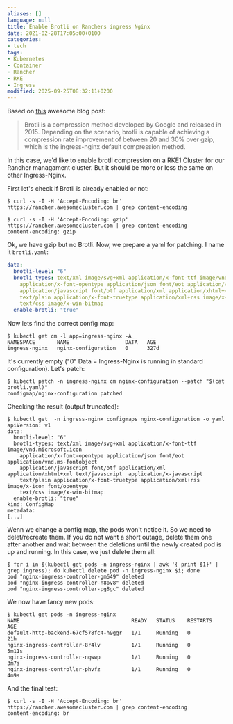 ```yaml
---
aliases: []
language: null
title: Enable Brotli on Ranchers ingress Nginx
date: 2021-02-28T17:05:00+0100
categories:
- tech
tags:
- Kubernetes
- Container
- Rancher
- RKE
- Ingress
modified: 2025-09-25T08:32:11+0200
---
```



Based on [this](https://geko.cloud/how-to-enable-brotli-compression-on-ingress-nginx/) awesome blog post:

 > 
 > Brotli is a compression method developed by Google and released in 2015. Depending on the scenario, brotli is capable of achieving a compression rate improvement of between 20 and 30% over gzip, which is the ingress-nginx default compression method.

In this case, we'd like to enable brotli compression on a RKE1 Cluster for our Rancher managament cluster. But it should be more or less the same on other Ingress-Nginx.

First let's check if Brotli is already enabled or not:

````shell
$ curl -s -I -H 'Accept-Encoding: br' https://rancher.awesomecluster.com | grep content-encoding

$ curl -s -I -H 'Accept-Encoding: gzip' https://rancher.awesomecluster.com | grep content-encoding
content-encoding: gzip
````

Ok, we have gzip but no Brotli. Now, we prepare a yaml for patching. I name it `brotli.yaml`:

````yaml
data:
  brotli-level: "6"
  brotli-types: text/xml image/svg+xml application/x-font-ttf image/vnd.microsoft.icon
    application/x-font-opentype application/json font/eot application/vnd.ms-fontobject
    application/javascript font/otf application/xml application/xhtml+xml text/javascript  application/x-javascript
    text/plain application/x-font-truetype application/xml+rss image/x-icon font/opentype
    text/css image/x-win-bitmap
  enable-brotli: "true"
````

Now lets find the correct config map:

````shell
$ kubectl get cm -l app=ingress-nginx -A
NAMESPACE       NAME                  DATA   AGE
ingress-nginx   nginx-configuration   0      327d
````

It's currently empty ("0" Data = Ingress-Nginx is running in standard configuration). Let's patch:

````shell
$ kubectl patch -n ingress-nginx cm nginx-configuration --patch "$(cat brotli.yaml)"
configmap/nginx-configuration patched
````

Checking the result (output truncated):

````shell
$ kubectl get  -n ingress-nginx configmaps nginx-configuration -o yaml
apiVersion: v1
data:
  brotli-level: "6"
  brotli-types: text/xml image/svg+xml application/x-font-ttf image/vnd.microsoft.icon
    application/x-font-opentype application/json font/eot application/vnd.ms-fontobject
    application/javascript font/otf application/xml application/xhtml+xml text/javascript  application/x-javascript
    text/plain application/x-font-truetype application/xml+rss image/x-icon font/opentype
    text/css image/x-win-bitmap
  enable-brotli: "true"
kind: ConfigMap
metadata:
[...]
````

Wenn we change a config map, the pods won't notice it. So we need to delet/recreate them. If you do not want a short outage, delete them one after another and wait between the deletions until the newly created pod is up and running. In this case, we just delete them all:

````shell
$ for i in $(kubectl get pods -n ingress-nginx | awk '{ print $1}' | grep ingress); do kubectl delete pod -n ingress-nginx $i; done
pod "nginx-ingress-controller-gm649" deleted
pod "nginx-ingress-controller-n8pv8" deleted
pod "nginx-ingress-controller-pg8gc" deleted
````

We now have fancy new pods:

````shell
$ kubectl get pods -n ingress-nginx
NAME                                    READY   STATUS    RESTARTS   AGE
default-http-backend-67cf578fc4-h9ggr   1/1     Running   0          21h
nginx-ingress-controller-8r4lv          1/1     Running   0          5m11s
nginx-ingress-controller-nqwwp          1/1     Running   0          3m7s
nginx-ingress-controller-phvfz          1/1     Running   0          4m9s
````

And the final test:

````shell
$ curl -s -I -H 'Accept-Encoding: br' https://rancher.awesomecluster.com | grep content-encoding
content-encoding: br
````
